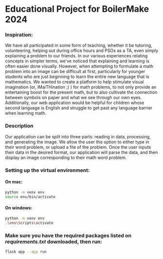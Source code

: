# Educational Project for BoilerMake 2024

### Inspiration: 
We have all participated in some form of teaching, whether it be tutoring, volunteering, helping out during office hours and PSOs as a TA, even simply explaining a problem to our friends. In our various experiences relating concepts in simpler terms, we've noticed that explaining and learning is often easier done visually. However, when attempting to formulate a math problem into an image can be difficult at first, particularly for younger students who are just beginning to learn the entire new language that is mathematics. We wanted to create a platform to help stimulate visual imagination (or, iMaiTHination ;) ) for math problems, to not only provide an entertaining boost for the present math, but to also cultivate the connection between symbols on paper and what we see through our own eyes. Additionally, our web application would be helpful for children whose second language is English and struggle to get past any language barrier when learning math. 

### Description
Our application can be split into three parts: reading in data, processing, and generating the image. We allow the user the option to either type in their word problem, or upload a file of the problem. Once the user inputs their data in the desired format, our application will parse the data, and then display an image corresponding to their math word problem. 

### Setting up the virtual environment: 
#### On mac: 

```bash
python -m venv env
source env/bin/activate
```

#### On windows: 

```bash
python -m venv env
.\env\Scripts\activate
```

### Make sure you have the required packages listed on *requirements.txt* downloaded, then run: 

```bash 
flask app --app run
```

